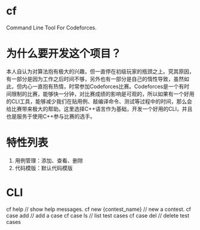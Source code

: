 # cf
Command Line Tool For Codeforces.

# 为什么要开发这个项目？
本人自认为对算法抱有极大的兴趣，但一直停在初级玩家的瓶颈之上。究其原因，有一部分是因为工作之后时间不够，另外也有一部分是自己的惰性导致，虽然如此，但内心一直抱有热情，时常参加Codeforces比赛。Codeforces是一个有时间限制的比赛，能够快一分钟，对比赛成绩的影响是可观的，所以如果有一个好用的CLI工具，能够减少我们在贴用例、敲编译命令、测试等过程中的时间，那么会给比赛带来极大的帮助。这里选择C++语言作为基础，开发一个好用的CLI，并且也是服务于使用C++参与比赛的选手。

# 特性列表
1. 用例管理：添加、查看、删除
2. 代码模版：默认代码模版 

# CLI 

cf help // show help messages.
cf new {contest_name} // new a contest.
cf case add // add a case
cf case ls // list test cases
cf case del // delete test cases
